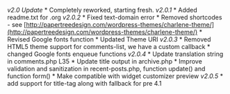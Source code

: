 *v2.0 Update*
    * Completely reworked, starting fresh.
*v2.0.1*
    * Added readme.txt for .org
*v2.0.2*
    * Fixed text-domain error
    * Removed shortcodes - see [http://papertreedesign.com/wordpress-themes/charlene-theme/](http://papertreedesign.com/wordpress-themes/charlene-theme/)
    * Revised Google fonts function
    * Updated Theme URI
*v2.0.3*
    * Removed HTML5 theme support for comments-list, we have a custom callback
    * changed Google fonts enqueue functions
*v2.0.4*
    * Update translation string in comments.php L35
    * Update title output in archive.php
    * Improve validation and sanitization in recent-posts.php, function update() and function form()
    * Make compatible with widget customizer preview
*v2.0.5*
    * add support for title-tag along with fallback for pre 4.1
